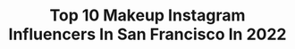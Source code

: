 ---
title: Top 10 Makeup Instagram Influencers In San Francisco In 2022
description: >-
  Find top makeup Instagram influencers in San Francisco in 2022. Most popular hashtags: #makeup #sanfrancisco #fashion #beauty.
platform: Instagram
hits: 54
text_top: See the top-rated Instagram accounts on inBeat.
text_bottom: inBeat aggregates 54 Instagram influencers like this in San Francisco, United States for you to connect with.
profiles:
  - username: "nikohlspearman"
    fullname: >-
      𝕹𝖎𝖐𝖔𝖍𝖑
    bio: >-
      Repped by @slaymodelsla 🦋Live life to the fullest🦋 Actress/model
    location: "United States"
    followers: 6109
    engagement: 1142
    commentsToLikes: 0.041875
    id: ck6u47fla24ft0j71wwe35ap3
    verified: false
    hashtags: "#justiceforgeorgefloyd, #redhead, #hair, #athleticgrunge"
  - username: "vicensfornsphotography"
    fullname: >-
      Miami Photographer
    bio: >-
      #fineartweddingphotographer #miami #miami photographer #weddings #destinationsweddings #miamiweddings #familyphotos #engagement #maternity
    location: "United States"
    followers: 9008
    engagement: 194
    commentsToLikes: 0.067851
    id: ck9wh0fqwvogv0j78u7f8jrab
    verified: false
    hashtags: "#miamidestinationweddingphotographer, #miamiphotographer, #miamiweddingvenue, #bridemiami"
  - username: "the_skinedit"
    fullname: >-
      Lindsey
    bio: >-
      🙂 skin care, self care, and minimal makeup are my jam 🦢 san francisco ✉️ pr/collabs | LCtheskinedit@gmail.com
    location: "United States"
    followers: 2854
    engagement: 1301
    commentsToLikes: 0.220066
    id: ckf5tx0a5iyqp0j235uaslwr9
    verified: false
    hashtags: "#careforyourplanet, #texturetuesday, #typeapartner, #farmacyskincare"
  - username: "justine_vivian"
    fullname: >-
      Justine
    bio: >-
      📍SF EMG Models | NYLO Model + Talent | Ravage Management Model | Actress | Stylist ✨ DM For Rates.
    location: "United States"
    followers: 4116
    engagement: 882
    commentsToLikes: 0.094636
    id: ck14jyadamrw10i19107pn6bf
    verified: false
    hashtags: "#scoutme, #sfcreate, #dalystudioseries, #audreyhepburn"
  - username: "alleyesonmax"
    fullname: >-
      Max Showalter • Makeup Artist
    bio: >-
      📍 San Francisco,CA🌉 💄 Makeup Artist 🌳 Tree Hugger 🌌 Universe Lover ✌🏻 Positive Energy and Good Vibes 📧 : maxshowalter@yahoo.com 🎞 YouTube👇🏻
    location: "United States"
    followers: 6389
    engagement: 468
    commentsToLikes: 0.104049
    id: ck14iq1zrgnr10i195eyvrknp
    verified: false
    hashtags: "#tatchaskincare, #31daysofhalloween, #specialfxmakeup, #morphebrushes"
  - username: "fredericaspiras"
    fullname: >-
      FREDERIC ASPIRAS
    bio: >-
      HAIRSTYLIST & WIG ART DESIGNER #FredericAspirasHair HAÜS OF GAGA The Only Agency / (212)924-4046 @joico Ambassador
    location: "United States"
    followers: 107278
    engagement: 457
    commentsToLikes: 0.024443
    id: ck0vw2t19ruj90i19p5sp4bs7
    verified: true
    hashtags: "#pinkhair, #hauslabs, #joicodefydamage, #rainonme"
  - username: "prasilassi"
    fullname: >-
      Prasiddha
    bio: >-
      You only see what I choose to show 🙃 📍San Francisco 🇺🇸
    location: "United States"
    followers: 5740
    engagement: 2023
    commentsToLikes: 0.004500
    id: ck5qc95vcpfrp0i11crby36bp
    verified: false
    hashtags: "#weddingdiaries, #pellikuthuru, #teampixel, #roamtheplanet"
  - username: "rainbowchatman"
    fullname: >-
      RAINBOW
    bio: >-
      🏳️‍🌈 Queer (They/She) ⠀ Serving Lewks | +Size Style ⠀⠀ @Effyourbeautystandards Admin⠀⠀ 📍San Francisco, CA
    location: "United States"
    followers: 15611
    engagement: 412
    commentsToLikes: 0.056724
    id: ck15pieagy1cz0i19iiytoyig
    verified: false
    hashtags: "#gifted, #psblogger, #plussize, #psfashion"
  - username: "amare_media"
    fullname: >-
      Amāre Media
    bio: >-
      Fashion and Lifestyle Media Producer based out of San Francisco. Thanks for looking🙏🏼
    location: "United States"
    followers: 4365
    engagement: 1144
    commentsToLikes: 0.094709
    id: ckaozupsnnhbm0i7812jlstbe
    verified: false
    hashtags: "#agameoftones, #silhouette, #abstract, #ig"
  - username: "petitetammie"
    fullname: >-
      Tammie | petite style & beauty
    bio: >-
      5'1 | San Francisco PR / Collab via email 📩 DM @versed skin team / 20%off @lilahbeauty tammie20 🛍 more code in below link 🐶 @poodlekiwi420sf
    location: "United States"
    followers: 12947
    engagement: 603
    commentsToLikes: 0.254876
    id: ck5c5ur1d46mf0i111fea4grc
    verified: false
    hashtags: "#skincare, #beautygiveaway, #liketkit, #skincarecommunity"
---